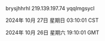 brysjhhrhl 219.139.197.74 yqqlmgsycl

2024年 10月 27日 星期日 03:10:01 CST

2024年 10月 26日 星期六 19:10:01 GMT
